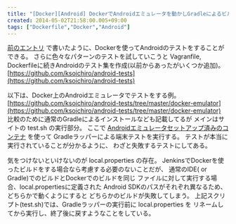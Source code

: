 ```yaml
---
title: "[Docker][Android] DockerでAndroidエミュレータを動かしGradleによるビルド＆テストを実行"
created: 2014-05-02T21:58:00.005+09:00
tags: ["Dockerfile","Docker","Android"]
---
```

[前のエントリ](http://ksoichiro.blogspot.jp/2014/05/docker-dockerfile.html) で書いたように、Dockerを使ってAndroidのテストをすることができる。
さらに色々なパターンのテストを試していこうと
Vagranfile, Dockerfileに続きAndroidのテスト集を作成(以前からあったがいくつか追加)。
[https://github.com/ksoichiro/android-tests](https://github.com/ksoichiro/android-tests)
<!--more-->
以下は、Docker上のAndroidエミュレータでテストをする例。
[https://github.com/ksoichiro/android-tests/tree/master/docker-emulator](https://github.com/ksoichiro/android-tests/tree/master/docker-emulator)
比較のために通常のGradleによるインストールなども記載してるが
メインはサイトの test.sh の実行部分。
ここで [Androidエミュレータセットアップ済みのコンテナ](https://index.docker.io/u/ksoichiro/android-emulator/) を使って
Gradleラッパーによる端末テストを実行する。
テストが本当に実行されていることが分かるように、
わざと失敗するテストにしてある。

気をつけないといけないのが local.properties の存在。
JenkinsでDockerを使ったビルドをする場合なら考慮する必要のないことだが、
通常のIDE( or Gradle)でのビルドとDockerでのビルドを同じ
ファイルに対して実行する場合、local.propertiesに定義された
Android SDKのパスがそれぞれ異なるため、どちらかで動くようにすると
どちらかのビルドが失敗してしまう。
上記スクリプト(test.sh)では、Gradleラッパーの実行前に local.properties を
リネームしてから実行し、終了後に戻すようなことをしている。
